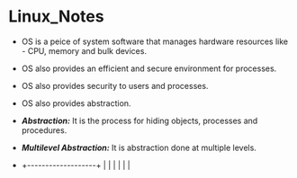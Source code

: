 # Linux_Notes

* OS is a peice of system software that manages hardware resources like - CPU, memory and bulk devices.

* OS also provides an efficient and secure environment for processes.

* OS also provides security to users and processes.

* OS also provides abstraction.

* ***Abstraction:*** It is the process for hiding objects, processes and procedures.

* ***Multilevel Abstraction:*** It is abstraction done at multiple levels.

* +-------------------+
  |                   |
  |                   |
  |                   | 
